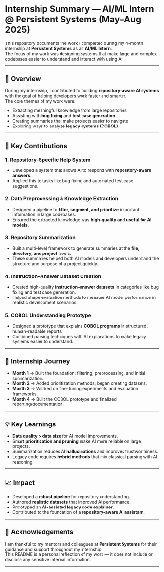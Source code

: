 # Internship Summary — AI/ML Intern @ Persistent Systems (May–Aug 2025)

This repository documents the work I completed during my 4-month internship at **Persistent Systems** as an **AI/ML Intern**.  
The focus of my work was designing systems that make large and complex codebases easier to understand and interact with using AI.

---

## 📌 Overview

During my internship, I contributed to building **repository-aware AI systems** with the goal of helping developers work faster and smarter.  
The core themes of my work were:

- Extracting meaningful knowledge from large repositories  
- Assisting with **bug fixing** and **test case generation**  
- Creating summaries that make projects easier to navigate  
- Exploring ways to analyze **legacy systems (COBOL)**  

---

## 🔑 Key Contributions

### 1. Repository-Specific Help System
- Developed a system that allows AI to respond with **repository-aware answers**.  
- Applied this to tasks like bug fixing and automated test case suggestions.  

### 2. Data Preprocessing & Knowledge Extraction
- Designed a pipeline to **filter, segment, and prioritize** important information in large codebases.  
- Ensured the extracted knowledge was **high-quality and useful for AI models**.  

### 3. Repository Summarization
- Built a multi-level framework to generate summaries at the **file, directory, and project** levels.  
- These summaries helped both AI models and developers understand the structure and purpose of a project quickly.  

### 4. Instruction–Answer Dataset Creation
- Created high-quality **instruction–answer datasets** in categories like bug fixing and test case generation.  
- Helped shape evaluation methods to measure AI model performance in realistic development scenarios.  

### 5. COBOL Understanding Prototype
- Designed a prototype that explains **COBOL programs** in structured, human-readable reports.  
- Combined parsing techniques with AI explanations to make legacy systems easier to understand.  

---

## 🧭 Internship Journey

- **Month 1** → Built the foundation: filtering, preprocessing, and initial summarization.  
- **Month 2** → Added prioritization methods; began creating datasets.  
- **Month 3** → Worked on fine-tuning experiments and evaluation frameworks.  
- **Month 4** → Built the COBOL prototype and finalized reporting/documentation.  

---

## 💡 Key Learnings

- **Data quality > data size** for AI model improvements.  
- Smart **prioritization and pruning** make AI more reliable on large projects.  
- Summarization reduces AI **hallucinations** and improves trustworthiness.  
- Legacy code requires **hybrid methods** that mix classical parsing with AI reasoning.  

---

## 📈 Impact

- Developed a **robust pipeline** for repository understanding.  
- Authored **realistic datasets** that improved AI performance.  
- Prototyped an **AI-assisted legacy code explainer**.  
- Contributed to the foundation of a **repository-aware AI assistant**.  

---

## 🙏 Acknowledgements

I am thankful to my mentors and colleagues at **Persistent Systems** for their guidance and support throughout my internship.  
This README is a personal reflection of my work — it does not include or disclose any sensitive internal information.

---
